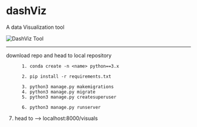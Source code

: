 # dashViz
A data Visualization tool 

![DashViz Tool](https://github.com/IMsumitkumar/dashViz/blob/master/dataViz_tool.png)

---
download repo and head to local repository

```
      1. conda create -n <name> python==3.x

      2. pip install -r requirements.txt

      3. python3 manage.py makemigrations
      4. python3 manage.py migrate
      5. python3 manage.py createsuperuser

      6. python3 manage.py runserver
```


7. head to -->  localhost:8000/visuals
